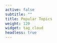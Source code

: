 ```yaml
---
active: false
subtitle: ""
title: Popular Topics
weight: 120
widget: tag_cloud
headless: true
---
```

